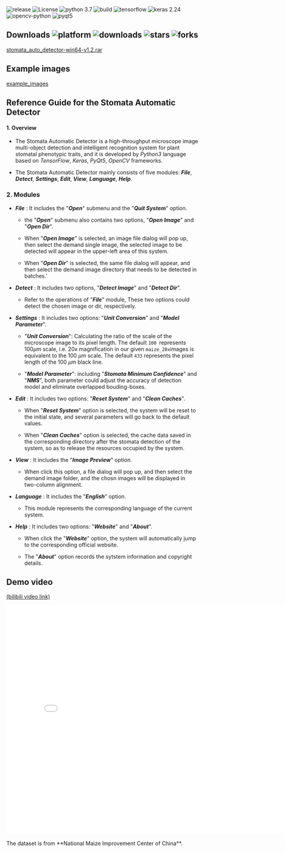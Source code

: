 ![release](https://img.shields.io/github/v/release/zjxi/stoma-auto-detector.github.io)
![License](https://img.shields.io/github/license/zjxi/stoma-auto-detector.github.io.svg)
![python 3.7](https://img.shields.io/badge/python-3.7-purple.svg)
![build](https://ci.appveyor.com/api/projects/status/l4gxgydj0i95hmxg/branch/master?svg=true)
![tensorflow](https://img.shields.io/badge/tensorflow_gpu-2.4.0-yellow.svg)
![keras 2.24](https://img.shields.io/badge/keras-2.4.3-red.svg)
![opencv-python](https://img.shields.io/badge/opencv-3.4.3-blue.svg)
![pyqt5](https://img.shields.io/badge/pyqt5-5.13.2-orange.svg)

## Downloads ![platform](https://img.shields.io/badge/platform-win64-cyan.svg) ![downloads](https://img.shields.io/github/downloads/zjxi/stomata-auto-detector/total) ![stars](https://img.shields.io/github/stars/zjxi/stomata-auto-detector) ![forks](https://img.shields.io/github/forks/zjxi/stomata-auto-detector)
[stomata_auto_detector-win64-v1.2.rar](https://github.com/zjxi/stomata-auto-detector/releases/tag/v1.2/)

## Example images
[example_images](https://github.com/zjxi/stoma-auto-detector.github.io/tree/master/sample%20images)


## Reference Guide for the Stomata Automatic Detector

#### 1. Overview

-   The Stomata Automatic Detector is a high-throughput microscope image multi-object detection and intelligent recognition system for plant stomatal phenotypic traits, and it is developed by *Python3* language based on *TensorFlow*, *Keras*, *PyQt5*, *OpenCV* frameworks.
    
-   The Stomata Automatic Detector mainly consists of five modules: ***File***, ***Detect***, ***Settings***, ***Edit***, ***View***, ***Language***, ***Help***.
    

### 2. Modules

-   ***File*** : It includes the "***Open***" submenu and the "***Quit System***" option.
    
    -   the "***Open***" submenu also contains two options, "***Open Image***" and "***Open Dir***".
        
    -   When "***Open Image***" is selected, an image file dialog will pop up, then select the demand single image, the selected image to be detected will appear in the upper-left area of this system.
        
    -   When "***Open Dir***" is selected, the same file dialog will appear, and then select the demand image directory that needs to be detected in batches.'
        
-   ***Detect*** : It includes two options, "***Detect Image***" and "***Detect Dir***".
    
    -   Refer to the operations of "***File***" module, These two options could detect the chosen image or dir, respectively.
        
-   ***Settings*** : It includes two options: "***Unit Conversion***" and "***Model Parameter***".
    
    -   "***Unit Conversion***": Calculating the ratio of the scale of the microscope image to its pixel length. The default `100 `represents 100$\mu m$ scale, i.e. 20x magnification in our given `maize_20x`images is equivalent to the 100 $\mu m$ scale. The default `433` represents the pixel length of the 100 $\mu m$ black line.
        
    -   "***Model Parameter***": including "***Stomata Minimum Confidence***" and "***NMS***", both parameter could adjust the accuracy of detection model and eliminate overlapped bouding-boxes.
        
-   ***Edit*** : It includes two options: "***Reset System***" and "***Clean Caches***".
    
    -   When "***Reset System***" option is selected, the system will be reset to the initial state, and several parameters will go back to the default values.
        
    -   When "***Clean Caches***" option is selected, the cache data saved in the corresponding directory after the stomata detection of the system, so as to release the resources occupied by the system.
        
-   ***View*** : It includes the "***Image Preview***" option.
    
    -   When click this option, a file dialog will pop up, and then select the demand image folder, and the chosn images will be displayed in two-column alignment.
        
-   ***Language*** : It includes the "***English***" option.
    
    -   This module represents the corresponding language of the current system.
        
-   ***Help*** : It includes two options: "***Website***" and "***About***".
    
    -   When click the "***Website***" option, the system will automatically jump to the corresponding official website.
        
    -   The "***About***" option records the sytstem information and copyright details.

## Demo video
[(bilibili video link)](https://www.bilibili.com/video/BV17L411H7SS/)
<iframe src="//player.bilibili.com/player.html?aid=461693047&bvid=BV17L411H7SS&cid=370140226&page=1" scrolling="no" border="0" frameborder="no" framespacing="0" allowfullscreen="true" height="600" width="800"> </iframe>

<br>
<br>
The dataset is from **National Maize Improvement Center of China**.
